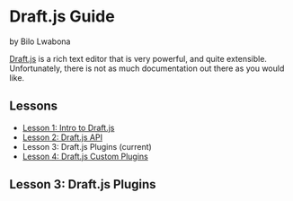 # Draft.js Guide
by Bilo Lwabona

[Draft.js](https://draftjs.org/) is a rich text editor that is very powerful, and quite extensible. Unfortunately, there is not as much documentation out there as you would like.

## Lessons

- [Lesson 1: Intro to Draft.js](https://github.com/bilo-io/draft-js-guide/tree/master/src/app/pages/lesson1)
- [Lesson 2: Draft.js API](https://github.com/bilo-io/draft-js-guide/tree/master/src/app/pages/lesson2)
- Lesson 3: Draft.js Plugins (current)
- [Lesson 4: Draft.js Custom Plugins](https://github.com/bilo-io/draft-js-guide/tree/master/src/app/pages/lesson4)

## Lesson 3: Draft.js Plugins
